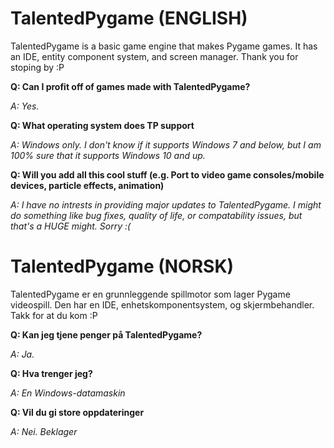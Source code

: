 # TalentedPygame (ENGLISH)
TalentedPygame is a basic game engine that makes Pygame games. It has an IDE, entity component system, and screen manager. Thank you for stoping by :P


**Q: Can I profit off of games made with TalentedPygame?**

*A: Yes.*

**Q: What operating system does TP support**

*A: Windows only. I don't know if it supports Windows 7 and below, but I am 100% sure that it supports Windows 10 and up.*


**Q: Will you add all this cool stuff (e.g. Port to video game consoles/mobile devices, particle effects, animation)**

*A: I have no intrests in providing major updates to TalentedPygame. I might do something like bug fixes, quality of life, or compatability issues, but that's a HUGE might. Sorry :(*


# TalentedPygame (NORSK)
TalentedPygame er en grunnleggende spillmotor som lager Pygame videospill. Den har en IDE, enhetskomponentsystem, og skjermbehandler. Takk for at du kom :P


**Q: Kan jeg tjene penger på TalentedPygame?**

*A: Ja.*


**Q: Hva trenger jeg?**

*A: En Windows-datamaskin*


**Q: Vil du gi store oppdateringer**

*A: Nei. Beklager*
